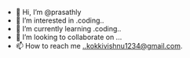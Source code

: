 - 👋 Hi, I’m @prasathly
- 👀 I’m interested in .coding..
- 🌱 I’m currently learning .coding..
- 💞️ I’m looking to collaborate on ...
- 📫 How to reach me ..kokkivishnu1234@gmail.com.

<!---
prasathly/prasathly is a ✨ special ✨ repository because its `README.md` (this file) appears on your GitHub profile.
You can click the Preview link to take a look at your changes.
--->
